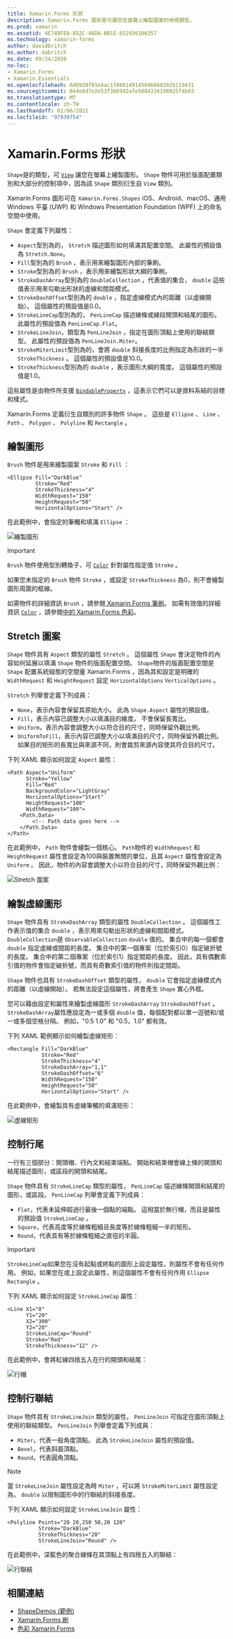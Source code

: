 ```yaml
---
title: Xamarin.Forms 形狀
description: Xamarin.Forms 圖形是可讓您在螢幕上繪製圖案的檢視類型。
ms.prod: xamarin
ms.assetid: 4E749FE8-852C-46DA-BB1E-652936106357
ms.technology: xamarin-forms
author: davidbritch
ms.author: dabritch
ms.date: 09/24/2020
no-loc:
- Xamarin.Forms
- Xamarin.Essentials
ms.openlocfilehash: 6db938f01e4ac1f886149145046668202b119431
ms.sourcegitcommit: 044e8d7e2e53f366942afe5084316198925f4b03
ms.translationtype: MT
ms.contentlocale: zh-TW
ms.lasthandoff: 01/06/2021
ms.locfileid: "97939754"
---
```

# <a name="no-locxamarinforms-shapes"></a>Xamarin.Forms 形狀

`Shape`是的類型，可 [`View`](xref:Xamarin.Forms.View) 讓您在螢幕上繪製圖形。 `Shape` 物件可用於版面配置類別和大部分的控制項中，因為該 `Shape` 類別衍生自 `View` 類別。

Xamarin.Forms 圖形可在 `Xamarin.Forms.Shapes` iOS、Android、macOS、通用 Windows 平臺 (UWP) 和 Windows Presentation Foundation (WPF) 上的命名空間中使用。

`Shape` 會定義下列屬性：

- `Aspect`型別為的， `Stretch` 描述圖形如何填滿其配置空間。 此屬性的預設值為 `Stretch.None`。
- `Fill`型別為的 `Brush` ，表示用來繪製圖形內部的筆刷。
- `Stroke`型別為的 `Brush` ，表示用來繪製形狀大綱的筆刷。
- `StrokeDashArray`型別為的 `DoubleCollection` ，代表值的集合， `double` 這些值表示用來勾勒出形狀的虛線和間距模式。
- `StrokeDashOffset`型別為的 `double` ，指定虛線模式內的距離（以虛線開始）。 這個屬性的預設值是0.0。
- `StrokeLineCap`型別為的， `PenLineCap` 描述線條或線段開頭和結尾的圖形。 此屬性的預設值為 `PenLineCap.Flat`。
- `StrokeLineJoin`，類型為 `PenLineJoin` ，指定在圖形頂點上使用的聯結類型。 此屬性的預設值為 `PenLineJoin.Miter`。
- `StrokeMiterLimit`型別為的，會將 `double` 斜接長度的比例指定為形狀的一半 `StrokeThickness` 。 這個屬性的預設值是10.0。
- `StrokeThickness`型別為的 `double` ，表示圖形大綱的寬度。 這個屬性的預設值是1.0。

這些屬性是由物件所支援 [`BindableProperty`](xref:Xamarin.Forms.BindableProperty) ，這表示它們可以是資料系結的目標和樣式。

Xamarin.Forms 定義衍生自類別的許多物件 `Shape` 。 這些是 `Ellipse` 、 `Line` 、 `Path` 、 `Polygon` 、 `Polyline` 和 `Rectangle` 。

## <a name="paint-shapes"></a>繪製圖形

`Brush` 物件是用來繪製圖案 `Stroke` 和 `Fill` ：

```xaml
<Ellipse Fill="DarkBlue"
         Stroke="Red"
         StrokeThickness="4"
         WidthRequest="150"
         HeightRequest="50"
         HorizontalOptions="Start" />
```

在此範例中，會指定的筆觸和填滿 `Ellipse` ：

![繪製圖形](images/ellipse.png "繪製圖形")

> [!IMPORTANT]
> `Brush` 物件使用型別轉換子，可 [`Color`](xref:Xamarin.Forms.Color) 針對屬性指定值 `Stroke` 。

如果您未指定的 `Brush` 物件 `Stroke` ，或設定 `StrokeThickness` 為0，則不會繪製圖形周圍的框線。

如需物件的詳細資訊 `Brush` ，請參閱[ Xamarin.Forms 筆刷](~/xamarin-forms/user-interface/brushes/index.md)。 如需有效值的詳細資訊 [`Color`](xref:Xamarin.Forms.Color) ，請參閱[中的 Xamarin.Forms 色彩](~/xamarin-forms/user-interface/colors.md)。

## <a name="stretch-shapes"></a>Stretch 圖案

`Shape` 物件具有 `Aspect` 類型的屬性 `Stretch` 。 這個屬性 `Shape` 會決定物件的內容如何延展以填滿 `Shape` 物件的版面配置空間。 `Shape`物件的版面配置空間是 `Shape` 配置系統組態的空間量 Xamarin.Forms ，因為其和設定是明確的 `WidthRequest` 和 `HeightRequest` 設定 `HorizontalOptions` `VerticalOptions` 。

`Stretch` 列舉會定義下列成員：

- `None`，表示內容會保留其原始大小。 此為 `Shape.Aspect` 屬性的預設值。
- `Fill`，表示內容已調整大小以填滿目的維度。 不會保留長寬比。
- `Uniform`，表示內容會調整大小以符合目的尺寸，同時保留外觀比例。
- `UniformToFill`，表示內容已調整大小以填滿目的尺寸，同時保留外觀比例。 如果目的矩形的長寬比與來源不同，則會裁剪來源內容使其符合目的尺寸。

下列 XAML 顯示如何設定 `Aspect` 屬性：

```xaml
<Path Aspect="Uniform"
      Stroke="Yellow"
      Fill="Red"
      BackgroundColor="LightGray"
      HorizontalOptions="Start"
      HeightRequest="100"
      WidthRequest="100">
    <Path.Data>
        <!-- Path data goes here -->
    </Path.Data>  
</Path>      
```

在此範例中， `Path` 物件會繪製一個核心。 `Path`物件的 `WidthRequest` 和 `HeightRequest` 屬性會設定為100與裝置無關的單位，且其 `Aspect` 屬性會設定為 `Uniform` 。 因此，物件的內容會調整大小以符合目的尺寸，同時保留外觀比例：

![Stretch 圖案](images/aspect.png "Stretch 圖案")

## <a name="draw-dashed-shapes"></a>繪製虛線圖形

`Shape` 物件具有 `StrokeDashArray` 類型的屬性 `DoubleCollection` 。 這個屬性工作表示值的集合 `double` ，表示用來勾勒出形狀的虛線和間距模式。 `DoubleCollection`是 `ObservableCollection` `double` 值的。 集合中的每一個都會 `double` 指定虛線或間距的長度。 集合中的第一個專案（位於索引0）指定破折號的長度。 集合中的第二個專案（位於索引1）指定間距的長度。 因此，具有偶數索引值的物件會指定破折號，而具有奇數索引值的物件則指定間距。

`Shape` 物件也具有 `StrokeDashOffset` 類型的屬性， `double` 它會指定虛線模式內的距離（以虛線開始）。 若無法設定這個屬性，將會產生 `Shape` 實心外框。

您可以藉由設定和屬性來繪製虛線圖形 `StrokeDashArray` `StrokeDashOffset` 。 `StrokeDashArray`屬性應設定為一或多個 `double` 值，每個配對都以單一逗號和/或一或多個空格分隔。 例如，"0.5 1.0" 和 "0.5，1.0" 都有效。

下列 XAML 範例顯示如何繪製虛線矩形：

```xaml
<Rectangle Fill="DarkBlue"
           Stroke="Red"
           StrokeThickness="4"
           StrokeDashArray="1,1"
           StrokeDashOffset="6"
           WidthRequest="150"
           HeightRequest="50"
           HorizontalOptions="Start" />
```

在此範例中，會繪製具有虛線筆觸的填滿矩形：

![虛線矩形](images/dashed-rectangle.png "虛線")

## <a name="control-line-ends"></a>控制行尾

一行有三個部分：開頭帽、行內文和結束端點。 開始和結束帽會線上條的開頭和結尾描述圖形，或區段的開頭和結尾。

`Shape` 物件具有 `StrokeLineCap` 類型的屬性， `PenLineCap` 描述線條開頭和結尾的圖形，或區段。 `PenLineCap` 列舉會定義下列成員：

- `Flat`，代表未延伸超過行最後一個點的端點。 這相當於無行帽，而且是屬性的預設值 `StrokeLineCap` 。
- `Square`，代表高度等於線條粗細且長度等於線條粗細一半的矩形。
- `Round`，代表具有等於線條粗細之直徑的半圓。

> [!IMPORTANT]
> `StrokeLineCap`如果您在沒有起點或終點的圖形上設定屬性，則屬性不會有任何作用。 例如，如果您在或上設定此屬性，則這個屬性不會有任何作用 `Ellipse` `Rectangle` 。

下列 XAML 顯示如何設定 `StrokeLineCap` 屬性：

```xaml
<Line X1="0"
      Y1="20"
      X2="300"
      Y2="20"
      StrokeLineCap="Round"
      Stroke="Red"
      StrokeThickness="12" />
```

在此範例中，會將紅線四捨五入在行的開頭和結尾：

![行帽](images/linecap.png "行帽")

## <a name="control-line-joins"></a>控制行聯結

`Shape` 物件具有 `StrokeLineJoin` 類型的屬性， `PenLineJoin` 可指定在圖形頂點上使用的聯結類型。 `PenLineJoin` 列舉會定義下列成員：

- `Miter`，代表一般角度頂點。 此為 `StrokeLineJoin` 屬性的預設值。
- `Bevel`，代表斜面頂點。
- `Round`，代表圓角頂點。

> [!NOTE]
> 當 `StrokeLineJoin` 屬性設定為時 `Miter` ，可以將 `StrokeMiterLimit` 屬性設定為， `double` 以限制圖形中的行聯結的斜接長度。

下列 XAML 顯示如何設定 `StrokeLineJoin` 屬性：

```xaml
<Polyline Points="20 20,250 50,20 120"
          Stroke="DarkBlue"
          StrokeThickness="20"
          StrokeLineJoin="Round" />
```

在此範例中，深藍色的聚合線條在其頂點上有四捨五入的聯結：

![行聯結](images/linejoin.png "行聯結")

## <a name="related-links"></a>相關連結

- [ShapeDemos (範例) ](/samples/xamarin/xamarin-forms-samples/userinterface-shapesdemos/)
- [Xamarin.Forms 刷](~/xamarin-forms/user-interface/brushes/index.md)
- [色彩 Xamarin.Forms](~/xamarin-forms/user-interface/colors.md)